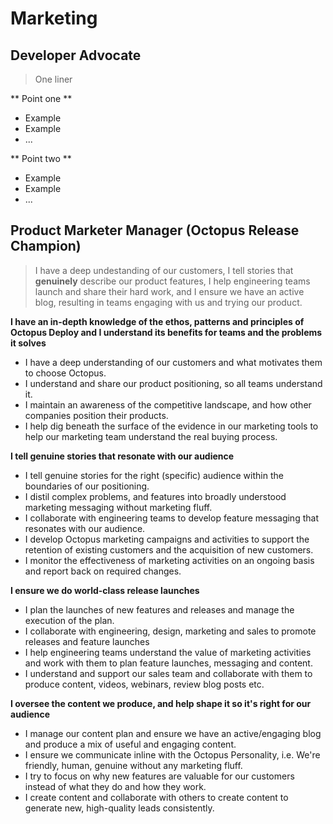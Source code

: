 # Marketing

## Developer Advocate

> One liner

** Point one **

* Example
* Example
* ...

** Point two **

* Example
* Example
* ...

## Product Marketer Manager (Octopus Release Champion)

> I have a deep undestanding of our customers, I tell stories that **genuinely** describe our product features, I help engineering teams launch and share their hard work, and I ensure we have an active blog, resulting in teams engaging with us and trying our product.

**I have an in-depth knowledge of the ethos, patterns and principles of Octopus Deploy and I understand its benefits for teams and the problems it solves**

* I have a deep understanding of our customers and what motivates them to choose Octopus.
* I understand and share our product positioning, so all teams understand it.
* I maintain an awareness of the competitive landscape, and how other companies position their products. 
* I help dig beneath the surface of the evidence in our marketing tools to help our marketing team understand the real buying process.

**I tell genuine stories that resonate with our audience**

* I tell genuine stories for the right (specific) audience within the boundaries of our positioning.
* I distil complex problems, and features into broadly understood marketing messaging without marketing fluff.
* I collaborate with engineering teams to develop feature messaging that resonates with our audience.
* I develop Octopus marketing campaigns and activities to support the retention of existing customers and the acquisition of new customers.
* I monitor the effectiveness of marketing activities on an ongoing basis and report back on required changes.

**I ensure we do world-class release launches**

* I plan the launches of new features and releases and manage the execution of the plan.
* I collaborate with engineering, design, marketing and sales to promote releases and feature launches
* I help engineering teams understand the value of marketing activities and work with them to plan feature launches, messaging and content.
* I understand and support our sales team and collaborate with them to produce content, videos, webinars, review blog posts etc.

**I oversee the content we produce, and help shape it so it's right for our audience** 

* I manage our content plan and ensure we have an active/engaging blog and produce a mix of useful and engaging content. 
* I ensure we communicate inline with the Octopus Personality, i.e. We're friendly, human, genuine without any marketing fluff.
* I try to focus on why new features are valuable for our customers instead of what they do and how they work.
* I create content and collaborate with others to create content to generate new, high-quality leads consistently.
